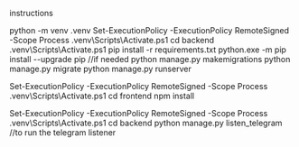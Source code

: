 instructions

python -m venv .venv
Set-ExecutionPolicy -ExecutionPolicy RemoteSigned -Scope Process
.venv\Scripts\Activate.ps1
cd backend
.venv\Scripts\Activate.ps1
pip install -r requirements.txt
python.exe -m pip install --upgrade pip //if needed
python manage.py makemigrations
python manage.py migrate
python manage.py runserver

Set-ExecutionPolicy -ExecutionPolicy RemoteSigned -Scope Process
.venv\Scripts\Activate.ps1
cd frontend
npm install

Set-ExecutionPolicy -ExecutionPolicy RemoteSigned -Scope Process
.venv\Scripts\Activate.ps1
cd backend
python manage.py listen_telegram //to run the telegram listener